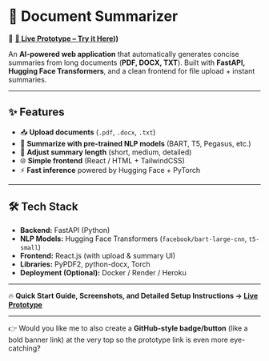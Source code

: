 # 📄 Document Summarizer  
🔗 **[🚀 Live Prototype – Try it Here](https://docsum2025.streamlit.app/)))**  

An **AI-powered web application** that automatically generates concise summaries from long documents (**PDF, DOCX, TXT**). Built with **FastAPI, Hugging Face Transformers**, and a clean frontend for file upload + instant summaries.  

***

## ✨ Features  

- 📥 **Upload documents** (`.pdf`, `.docx`, `.txt`)  
- 🧠 **Summarize with pre-trained NLP models** (BART, T5, Pegasus, etc.)  
- 📑 **Adjust summary length** (short, medium, detailed)  
- 🌐 **Simple frontend** (React / HTML + TailwindCSS)  
- ⚡ **Fast inference** powered by Hugging Face + PyTorch  

***

## 🛠️ Tech Stack  

- **Backend:** FastAPI (Python)  
- **NLP Models:** Hugging Face Transformers (`facebook/bart-large-cnn`, `t5-small`)  
- **Frontend:** React.js (with upload & summary UI)  
- **Libraries:** PyPDF2, python-docx, Torch  
- **Deployment (Optional):** Docker / Render / Heroku  

***

🔥 **Quick Start Guide, Screenshots, and Detailed Setup Instructions → [Live Prototype](https://your-working-prototype-link.com)**  

---  

👉 Would you like me to also create a **GitHub-style badge/button** (like a bold banner link) at the very top so the prototype link is even more eye-catching?
